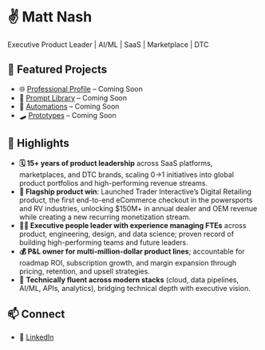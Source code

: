 # ✌️ Matt Nash
Executive Product Leader | AI/ML | SaaS | Marketplace | DTC

## 🚀 Featured Projects
- 🌐 [Professional Profile](#) – Coming Soon  
- 📣 [Prompt Library](#) – Coming Soon  
- 🤖 [Automations](#) – Coming Soon  
- 🛹 [Prototypes](#) – Coming Soon

## 🌟 Highlights
- **🗓️ 15+ years of product leadership** across SaaS platforms, marketplaces, and DTC brands, scaling 0→1 initiatives into global product portfolios and high-performing revenue streams.
- **🚩 Flagship product win**: Launched Trader Interactive’s Digital Retailing product, the first end-to-end eCommerce checkout in the powersports and RV industries, unlocking $150M+ in annual dealer and OEM revenue while creating a new recurring monetization stream.
- **👨‍💼 Executive people leader with experience managing FTEs** across product, engineering, design, and data science; proven record of building high-performing teams and future leaders.
- **💰 P&L owner for multi-million-dollar product lines**; accountable for roadmap ROI, subscription growth, and margin expansion through pricing, retention, and upsell strategies.
- 💾 **Technically fluent across modern stacks** (cloud, data pipelines, AI/ML, APIs, analytics), bridging
technical depth with executive vision.

## 📫 Connect
- 📎 [LinkedIn](https://www.linkedin.com/in/mattnash)  
